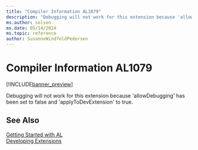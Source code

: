 ```yaml
---
title: "Compiler Information AL1079"
description: "Debugging will not work for this extension because 'allowDebugging' has been set to false and 'applyToDevExtension' to true."
ms.author: solsen
ms.date: 05/14/2024
ms.topic: reference
author: SusanneWindfeldPedersen
---
```

[//]: # (START>DO_NOT_EDIT)
[//]: # (IMPORTANT:Do not edit any of the content between here and the END>DO_NOT_EDIT.)
[//]: # (Any modifications should be made in the .xml files in the ModernDev repo.)
# Compiler Information AL1079

[!INCLUDE[banner_preview](../includes/banner_preview.md)]

Debugging will not work for this extension because 'allowDebugging' has been set to false and 'applyToDevExtension' to true.


[//]: # (IMPORTANT: END>DO_NOT_EDIT)
## See Also  
[Getting Started with AL](../devenv-get-started.md)  
[Developing Extensions](../devenv-dev-overview.md)  